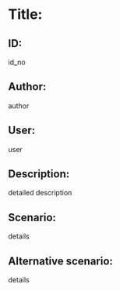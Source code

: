 # Title:  
## ID: 
id_no
## Author: 
author
## User:
user
## Description:
detailed description
## Scenario: 
details
## Alternative scenario:
details 